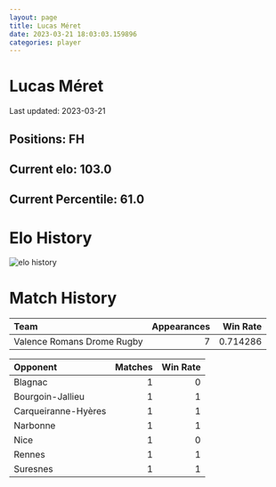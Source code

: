 ```yaml
---  
layout: page  
title: Lucas Méret  
date: 2023-03-21 18:03:03.159896  
categories: player  
---
```

# Lucas Méret


Last updated: 2023-03-21
## Positions: FH

## Current elo: 103.0

## Current Percentile: 61.0

# Elo History


![elo history](history_LucasMéret.png)
# Match History


| Team                       |   Appearances |   Win Rate |
|:---------------------------|--------------:|-----------:|
| Valence Romans Drome Rugby |             7 |   0.714286 |

| Opponent            |   Matches |   Win Rate |
|:--------------------|----------:|-----------:|
| Blagnac             |         1 |          0 |
| Bourgoin-Jallieu    |         1 |          1 |
| Carqueiranne-Hyères |         1 |          1 |
| Narbonne            |         1 |          1 |
| Nice                |         1 |          0 |
| Rennes              |         1 |          1 |
| Suresnes            |         1 |          1 |